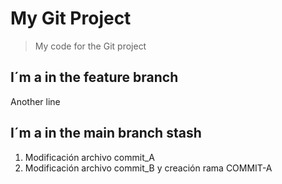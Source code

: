 # My Git Project

>My code for the Git project

## I´m a in the feature branch

Another line
## I´m a in the main branch stash

1. Modificación archivo commit_A
2. Modificación archivo commit_B y creación rama COMMIT-A
